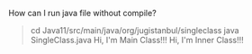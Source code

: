How can I run java file without compile?

> cd Java11/src/main/java/org/jugistanbul/singleclass
> java SingleClass.java
> Hi, I'm Main Class!!!
  Hi, I'm Inner Class!!!
